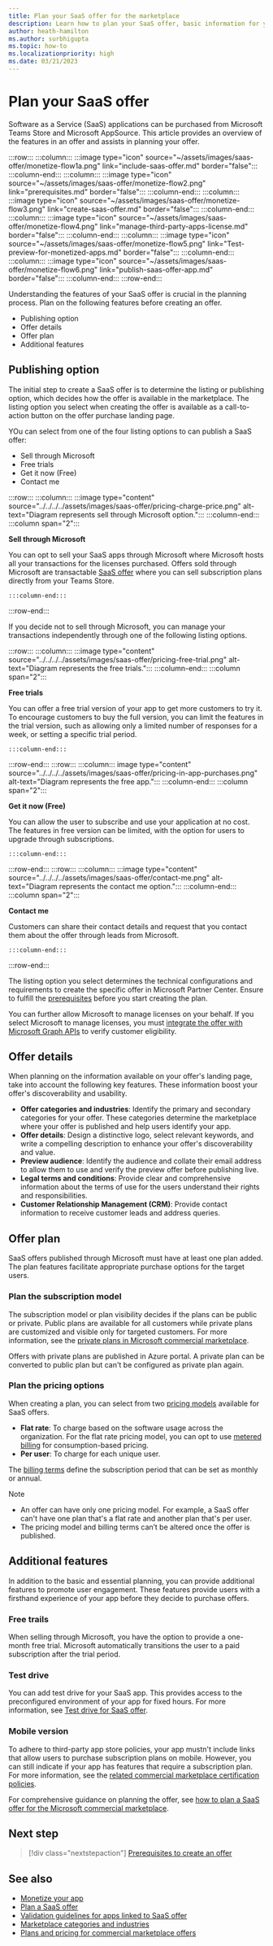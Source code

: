 ```yaml
---
title: Plan your SaaS offer for the marketplace
description: Learn how to plan your SaaS offer, basic information for your plan, and about the features and its functionalities.
author: heath-hamilton
ms.author: surbhigupta
ms.topic: how-to
ms.localizationpriority: high
ms.date: 03/21/2023
---
```


# Plan your SaaS offer

Software as a Service (SaaS) applications can be purchased from Microsoft Teams Store and Microsoft AppSource. This article provides an overview of the features in an offer and assists in planning your offer. 

:::row:::
   :::column:::
      :::image type="icon" source="~/assets/images/saas-offer/monetize-flow1a.png" link="include-saas-offer.md" border="false":::
   :::column-end:::
   :::column:::
      :::image type="icon" source="~/assets/images/saas-offer/monetize-flow2.png" link="prerequisites.md" border="false":::
   :::column-end:::
   :::column:::
      :::image type="icon" source="~/assets/images/saas-offer/monetize-flow3.png" link="create-saas-offer.md" border="false":::
   :::column-end:::
   :::column:::
      :::image type="icon" source="~/assets/images/saas-offer/monetize-flow4.png" link="manage-third-party-apps-license.md" border="false":::
   :::column-end:::
   :::column:::
      :::image type="icon" source="~/assets/images/saas-offer/monetize-flow5.png" link="Test-preview-for-monetized-apps.md" border="false":::
   :::column-end:::
   :::column:::
      :::image type="icon" source="~/assets/images/saas-offer/monetize-flow6.png" link="publish-saas-offer-app.md" border="false":::
   :::column-end:::
:::row-end:::

Understanding the features of your SaaS offer is crucial in the planning process. Plan on the following features before creating an offer.

* Publishing option
* Offer details
* Offer plan
* Additional features

## Publishing option

The initial step to create a SaaS offer is to determine the listing or publishing option, which decides how the offer is available in the marketplace. The listing option you select when creating the offer is available as a call-to-action button on the offer purchase landing page.

YOu can select from one of the four listing options to can publish a SaaS offer:

* Sell through Microsoft
* Free trials
* Get it now (Free)
* Contact me

:::row:::
    :::column:::
        :::image type="content" source="../../../../assets/images/saas-offer/pricing-charge-price.png" alt-text="Diagram represents sell through Microsoft option.":::
    :::column-end:::
    :::column span="2":::

**Sell through Microsoft**

You can opt to sell your SaaS apps through Microsoft where Microsoft hosts all your transactions for the licenses purchased. Offers sold through Microsoft are transactable [SaaS offer](~/concepts/deploy-and-publish/appsource/prepare/include-saas-offer.md) where you can sell subscription plans directly from your Teams Store.

    :::column-end:::
:::row-end:::

If you decide not to sell through Microsoft, you can manage your transactions independently through one of the following listing options.

:::row:::
    :::column:::
     :::image type="content" source="../../../../assets/images/saas-offer/pricing-free-trial.png" alt-text="Diagram represents the free trials.":::
    :::column-end:::
    :::column span="2":::

**Free trials**

You can offer a free trial version of your app to get more customers to try it. To encourage customers to buy the full version, you can limit the features in the trial version, such as allowing only a limited number of responses for a week, or setting a specific trial period.

    :::column-end:::
:::row-end:::
:::row:::
    :::column:::
        image type="content" source="../../../../assets/images/saas-offer/pricing-in-app-purchases.png" alt-text="Diagram represents the free app.":::
    :::column-end:::
    :::column span="2":::

**Get it now (Free)**

You can allow the user to subscribe and use your application at no cost. The features in free version can be limited, with the option for users to upgrade through subscriptions.

    :::column-end:::
:::row-end:::
:::row:::
    :::column:::
        :::image type="content" source="../../../../assets/images/saas-offer/contact-me.png" alt-text="Diagram represents the contact me option.":::
    :::column-end:::
    :::column span="2":::

**Contact me**

Customers can share their contact details and request that you contact them about the offer through leads from Microsoft.

    :::column-end:::
:::row-end:::

The listing option you select determines the technical configurations and requirements to create the specific offer in Microsoft Partner Center. Ensure to fulfill the [prerequisites](prerequisites.md) before you start creating the plan.

You can further allow Microsoft to manage licenses on your behalf. If you select Microsoft to manage licenses, you must [integrate the offer with Microsoft Graph APIs](prerequisites.md#integrate-with-graph-usagerights-api) to verify customer eligibility.

## Offer details

When planning on the information available on your offer's landing page, take into account the following key features. These information boost your offer's discoverability and usability.

* **Offer categories and industries**: Identify the primary and secondary categories for your offer. These categories determine the marketplace where your offer is published and help users identify your app.
* **Offer details**: Design a distinctive logo, select relevant keywords, and write a compelling description to enhance your offer's discoverability and value.
* **Preview audience**: Identify the audience and collate their email address to allow them to use and verify the preview offer before publishing live.
* **Legal terms and conditions**: Provide clear and comprehensive information about the terms of use for the users understand their rights and responsibilities.
* **Customer Relationship Management (CRM)**: Provide contact information to receive customer leads and address queries.

## Offer plan

SaaS offers published through Microsoft must have at least one plan added. The plan features facilitate appropriate purchase options for the target users.

### Plan the subscription model

The subscription model or plan visibility decides if the plans can be public or private. Public plans are available for all customers while private plans are customized and visible only for targeted customers. For more information, see the [private plans in Microsoft commercial marketplace](/partner-center/marketplace/private-plans?branch=main).

Offers with private plans are published in Azure portal. A private plan can be converted to public plan but can't be configured as private plan again.

### Plan the pricing options

When creating a plan, you can select from two [pricing models](/partner-center/marketplace/plan-saas-offer?branch=main) available for SaaS offers.

* **Flat rate**: To charge based on the software usage across the organization. For the flat rate pricing model, you can opt to use [metered billing](/partner-center/marketplace/plans-pricing?branch=main) for consumption-based pricing.
* **Per user**: To charge for each unique user.

The [billing terms](/partner-center/marketplace/plan-saas-offer?branch=main) define the subscription period that can be set as monthly or annual.

> [!NOTE]
>
> * An offer can have only one pricing model. For example, a SaaS offer can't have one plan that's a flat rate and another plan that's per user.
> * The pricing model and billing terms can’t be altered once the offer is published.

## Additional features

In addition to the basic and essential planning, you can provide additional features to promote user engagement. These features provide users with a firsthand experience of your app before they decide to purchase offers.

### Free trails

When selling through Microsoft, you have the option to provide a one-month free trial. Microsoft automatically transitions the user to a paid subscription after the trial period.

### Test drive

You can add test drive for your SaaS app. This provides access to the preconfigured environment of your app for fixed hours. For more information, see [Test drive for SaaS offer](/partner-center/marketplace/create-new-saas-offer).

### Mobile version

To adhere to third-party app store policies, your app mustn't include links that allow users to purchase subscription plans on mobile. However, you can still indicate if your app has features that require a subscription plan. For more information, see the [related commercial marketplace certification policies](/legal/marketplace/certification-policies).

For comprehensive guidance on planning the offer, see [how to plan a SaaS offer for the Microsoft commercial marketplace](/azure/marketplace/plan-saas-offer).

## Next step

> [!div class="nextstepaction"]
> [Prerequisites to create an offer](prerequisites.md)

## See also

* [Monetize your app](monetize-overview.md)
* [Plan a SaaS offer](/partner-center/marketplace/plan-saas-offer)
* [Validation guidelines for apps linked to SaaS offer](teams-store-validation-guidelines.md#apps-linked-to-saas-offer)
* [Marketplace categories and industries](/partner-center/marketplace/marketplace-categories-industries)
* [Plans and pricing for commercial marketplace offers](/partner-center/marketplace/plans-pricing)
